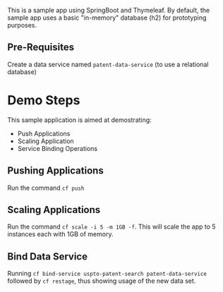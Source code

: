 This is a sample app using SpringBoot and Thymeleaf. By default, the sample app uses a basic "in-memory"
database (h2) for prototyping purposes.

## Pre-Requisites 
Create a data service named `patent-data-service` (to use a relational database)

# Demo Steps
This sample application is aimed at demostrating:
* Push Applications
* Scaling Application
* Service Binding Operations

## Pushing Applications
Run the command `cf push`

## Scaling Applications
Run the command `cf scale -i 5 -m 1GB -f`. This will scale the app to 5 instances each with 1GB of memory.

## Bind Data Service
Running `cf bind-service uspto-patent-search patent-data-service` followed by `cf restage`, thus showing usage of the new data set.
